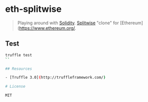 # eth-splitwise

> Playing around with [Solidity](https://solidity.readthedocs.io/). [Splitwise](https://www.splitwise.com/) "clone" for [Ethereum](https://www.ethereum.org/.

## Test

```bash
truffle test
``

## Resources

- [Truffle 3.0](http://truffleframework.com/)

# License

MIT
